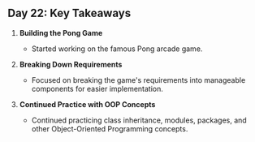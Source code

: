 ## Day 22: Key Takeaways

1. **Building the Pong Game**  
   - Started working on the famous Pong arcade game.

2. **Breaking Down Requirements**  
   - Focused on breaking the game's requirements into manageable components for easier implementation.

3. **Continued Practice with OOP Concepts**  
   - Continued practicing class inheritance, modules, packages, and other Object-Oriented Programming concepts.
